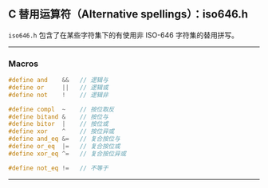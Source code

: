 ## C 替用运算符（Alternative spellings）：iso646.h

`iso646.h` 包含了在某些字符集下的有使用非 ISO-646 字符集的替用拼写。

---
### Macros

```c
#define and    &&   // 逻辑与
#define or     ||   // 逻辑或
#define not    !    // 逻辑非

#define compl  ~    // 按位取反
#define bitand &    // 按位与
#define bitor  |    // 按位或
#define xor    ^    // 按位异或
#define and_eq &=   // 复合按位与
#define or_eq  |=   // 复合按位或
#define xor_eq ^=   // 复合按位异或

#define not_eq !=   // 不等于
```

---